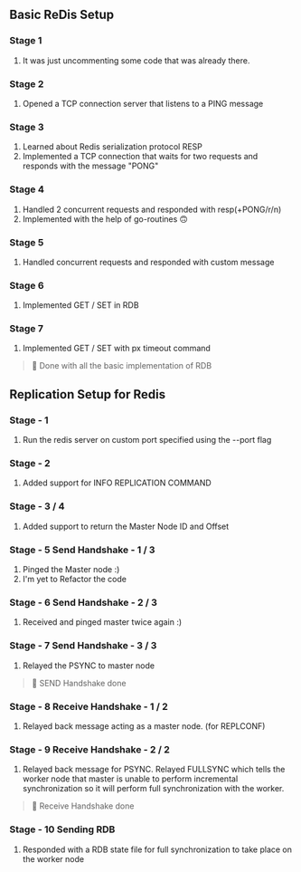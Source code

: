 ## Basic ReDis Setup

### Stage 1
1. It was just uncommenting some code that was already there.

### Stage 2
1. Opened a TCP connection server that listens to a PING message

### Stage 3
1. Learned about Redis serialization protocol RESP
2. Implemented a TCP connection that waits for two requests and responds with the message "PONG"

### Stage 4
1. Handled 2 concurrent requests and responded with resp(+PONG/r/n)
2. Implemented with the help of go-routines 🙃

### Stage 5
1. Handled concurrent requests and responded with custom message

### Stage 6
1. Implemented GET / SET in RDB

### Stage 7
1. Implemented GET / SET with px timeout command
> :rocket: Done with all the basic implementation of RDB

## Replication Setup for Redis

### Stage - 1
1. Run the redis server on custom port specified using the --port flag

### Stage - 2
1. Added support for INFO REPLICATION COMMAND

### Stage - 3 / 4
1. Added support to return the Master Node ID and Offset

### Stage - 5 Send Handshake - 1 / 3
1. Pinged the Master node :)
2. I'm yet to Refactor the code

### Stage - 6 Send Handshake - 2 / 3
1. Received and pinged master twice again :)

### Stage - 7 Send Handshake - 3 / 3
1. Relayed the PSYNC to master node
> :rocket: SEND Handshake done

### Stage - 8 Receive Handshake - 1 / 2
1. Relayed back message acting as a master node. (for REPLCONF)

### Stage - 9 Receive Handshake - 2 / 2
1. Relayed back message for PSYNC. Relayed FULLSYNC which tells the worker node that master is unable to perform incremental synchronization so it will perform full synchronization with the worker.
> :rocket: Receive Handshake done

### Stage - 10 Sending RDB 
1. Responded with a RDB state file for full synchronization to take place on the worker node


